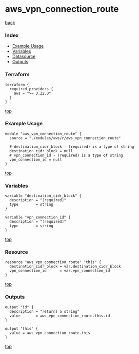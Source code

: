 # aws_vpn_connection_route

[back](../aws.md)

### Index

- [Example Usage](#example-usage)
- [Variables](#variables)
- [Datasource](#datasource)
- [Outputs](#outputs)

### Terraform

```hcl
terraform {
  required_providers {
    aws = ">= 3.22.0"
  }
}
```

[top](#index)

### Example Usage

```hcl
module "aws_vpn_connection_route" {
  source = "./modules/aws/r/aws_vpn_connection_route"

  # destination_cidr_block - (required) is a type of string
  destination_cidr_block = null
  # vpn_connection_id - (required) is a type of string
  vpn_connection_id = null
}
```

[top](#index)

### Variables

```hcl
variable "destination_cidr_block" {
  description = "(required)"
  type        = string
}

variable "vpn_connection_id" {
  description = "(required)"
  type        = string
}
```

[top](#index)

### Resource

```hcl
resource "aws_vpn_connection_route" "this" {
  destination_cidr_block = var.destination_cidr_block
  vpn_connection_id      = var.vpn_connection_id
}
```

[top](#index)

### Outputs

```hcl
output "id" {
  description = "returns a string"
  value       = aws_vpn_connection_route.this.id
}

output "this" {
  value = aws_vpn_connection_route.this
}
```

[top](#index)